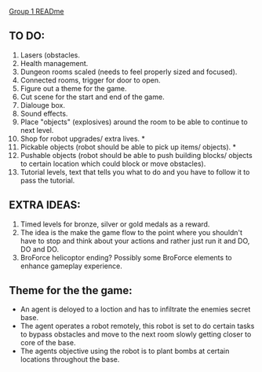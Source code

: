 [Group 1 READme](#group-1-readme)
## TO DO:
1. Lasers (obstacles.
2. Health management.
3. Dungeon rooms scaled (needs to feel properly sized and focused).
4. Connected rooms, trigger for door to open.
5. Figure out a theme for the game.
6. Cut scene for the start and end of the game.
7. Dialouge box.
8. Sound effects.
9. Place "objects" (explosives) around the room to be able to continue to next level.
10. Shop for robot upgrades/ extra lives. *
11. Pickable objects (robot should be able to pick up items/ objects). *
12. Pushable objects (robot should be able to push building blocks/ objects to certain location which could block or move obstacles).
13. Tutorial levels, text that tells you what to do and you have to follow it to pass the tutorial.

## EXTRA IDEAS:
1. Timed levels for bronze, silver or gold medals as a reward.
2. The idea is the make the game flow to the point where you shouldn't have to stop and think about your actions and rather just run it and DO, DO and DO.
3. BroForce helicoptor ending? Possibly some BroForce elements to enhance gameplay experience.

## Theme for the the game:
- An agent is deloyed to a loction and has to infiltrate the enemies secret base. 
- The agent operates a robot remotely, this robot is set to do certain tasks to bypass obstacles and move to the next room slowly getting closer to core of the base.
- The agents objective using the robot is to plant bombs at certain locations throughout the base. 
             
